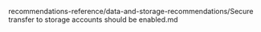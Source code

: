 recommendations-reference/data-and-storage-recommendations/Secure transfer to storage accounts should be enabled.md